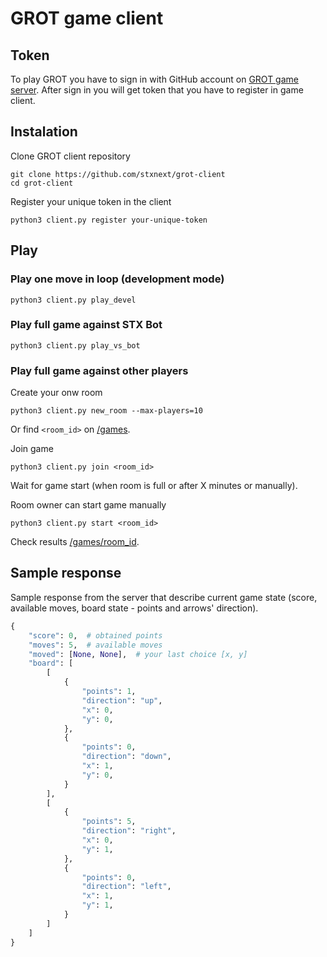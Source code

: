 # GROT game client

## Token

To play GROT you have to sign in with GitHub account on
[GROT game server](http://grot-server.games.stxnext.com).
After sign in you will get token that you have to register in game client.

## Instalation

Clone GROT client repository
```
git clone https://github.com/stxnext/grot-client
cd grot-client
```

Register your unique token in the client
```
python3 client.py register your-unique-token
```

## Play

### Play one move in loop (development mode)

```
python3 client.py play_devel
```

### Play full game against STX Bot

```
python3 client.py play_vs_bot
```

### Play full game against other players

Create your onw room
```
python3 client.py new_room --max-players=10
```

Or find `<room_id>` on [/games](http://grot-server.games.stxnext.com/games).

Join game
```
python3 client.py join <room_id>
```

Wait for game start (when room is full or after X minutes or manually).

Room owner can start game manually
```
python3 client.py start <room_id>
```

Check results [/games/room_id](http://grot-server.games.stxnext.com/games/<room_id>).


## Sample response

Sample response from the server that describe current game state
(score, available moves, board state - points and arrows' direction).

```python
{
    "score": 0,  # obtained points
    "moves": 5,  # available moves
    "moved": [None, None],  # your last choice [x, y]
    "board": [
        [
            {
                "points": 1,
                "direction": "up",
                "x": 0,
                "y": 0,
            },
            {
                "points": 0,
                "direction": "down",
                "x": 1,
                "y": 0,
            }
        ],
        [
            {
                "points": 5,
                "direction": "right",
                "x": 0,
                "y": 1,
            },
            {
                "points": 0,
                "direction": "left",
                "x": 1,
                "y": 1,
            }
        ]
    ]
}
```
